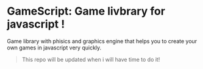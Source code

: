 # GameScript: Game livbrary for javascript !

Game library with phisics and graphics engine that helps you to create your own games in javascript very quickly.



> This repo will be updated when i will have time to do it!

